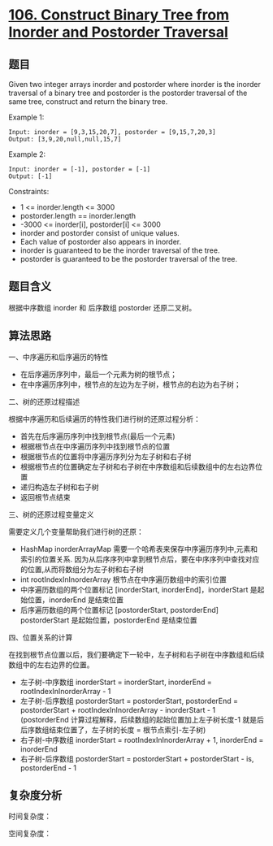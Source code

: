 # [106. Construct Binary Tree from Inorder and Postorder Traversal](https://leetcode.com/problems/construct-binary-tree-from-inorder-and-postorder-traversal/)

## 题目

Given two integer arrays inorder and postorder where inorder is the inorder traversal of a binary tree and postorder is 
the postorder traversal of the same tree, construct and return the binary tree.

Example 1:
```
Input: inorder = [9,3,15,20,7], postorder = [9,15,7,20,3]
Output: [3,9,20,null,null,15,7]
```

Example 2:
```
Input: inorder = [-1], postorder = [-1]
Output: [-1]
```

Constraints:
- 1 <= inorder.length <= 3000
- postorder.length == inorder.length
- -3000 <= inorder[i], postorder[i] <= 3000
- inorder and postorder consist of unique values.
- Each value of postorder also appears in inorder.
- inorder is guaranteed to be the inorder traversal of the tree.
- postorder is guaranteed to be the postorder traversal of the tree.

## 题目含义

根据中序数组 inorder 和 后序数组 postorder 还原二叉树。

## 算法思路

一、中序遍历和后序遍历的特性
- 在后序遍历序列中，最后一个元素为树的根节点；
- 在中序遍历序列中，根节点的左边为左子树，根节点的右边为右子树；

二、树的还原过程描述

根据中序遍历和后续遍历的特性我们进行树的还原过程分析：
- 首先在后序遍历序列中找到根节点(最后一个元素)
- 根据根节点在中序遍历序列中找到根节点的位置
- 根据根节点的位置将中序遍历序列分为左子树和右子树
- 根据根节点的位置确定左子树和右子树在中序数组和后续数组中的左右边界位置
- 递归构造左子树和右子树
- 返回根节点结束

三、树的还原过程变量定义

需要定义几个变量帮助我们进行树的还原：
- HashMap inorderArrayMap 需要一个哈希表来保存中序遍历序列中,元素和索引的位置关系.
因为从后序序列中拿到根节点后，要在中序序列中查找对应的位置,从而将数组分为左子树和右子树
- int rootIndexInInorderArray 根节点在中序遍历数组中的索引位置
- 中序遍历数组的两个位置标记 [inorderStart, inorderEnd]，inorderStart 是起始位置，inorderEnd 是结束位置
- 后序遍历数组的两个位置标记 [postorderStart, postorderEnd] postorderStart 是起始位置，postorderEnd 是结束位置

四、位置关系的计算

在找到根节点位置以后，我们要确定下一轮中，左子树和右子树在中序数组和后续数组中的左右边界的位置。

- 左子树-中序数组 inorderStart = inorderStart, inorderEnd = rootIndexInInorderArray - 1
- 左子树-后序数组 postorderStart = postorderStart, postorderEnd = postorderStart + rootIndexInInorderArray - inorderStart - 1 
(postorderEnd 计算过程解释，后续数组的起始位置加上左子树长度-1 就是后后序数组结束位置了，左子树的长度 = 根节点索引-左子树)
- 右子树-中序数组 inorderStart = rootIndexInInorderArray + 1, inorderEnd = inorderEnd
- 右子树-后序数组 postorderStart = postorderStart + postorderStart - is, postorderEnd - 1

## 复杂度分析

时间复杂度：

空间复杂度：
